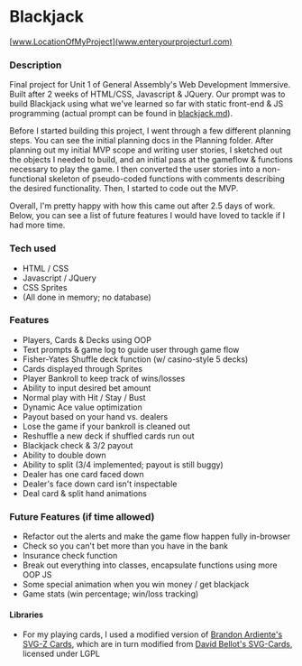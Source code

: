 # Blackjack

[www.LocationOfMyProject](www.enteryourprojecturl.com)

### Description
Final project for Unit 1 of General Assembly's Web Development Immersive. Built after 2 weeks of HTML/CSS, Javascript & JQuery.
Our prompt was to build Blackjack using what we've learned so far with static front-end & JS programming (actual prompt can be found in [blackjack.md](./blackjack.md)).

Before I started building this project, I went through a few different planning steps. You can see the initial planning docs in the Planning folder. After planning out my initial MVP scope and writing user stories, I sketched out the objects I needed to build, and an initial pass at the gameflow & functions necessary to play the game. I then converted the user stories into a non-functional skeleton of pseudo-coded functions with comments describing the desired functionality. Then, I started to code out the MVP.

Overall, I'm pretty happy with how this came out after 2.5 days of work. Below, you can see a list of future features I would have loved to tackle if I had more time.

### Tech used
- HTML / CSS
- Javascript / JQuery
- CSS Sprites
- (All done in memory; no database)

### Features
- Players, Cards & Decks using OOP
- Text prompts & game log to guide user through game flow
- Fisher-Yates Shuffle deck function (w/ casino-style 5 decks)
- Cards displayed through Sprites
- Player Bankroll to keep track of wins/losses
- Ability to input desired bet amount
- Normal play with Hit / Stay / Bust
- Dynamic Ace value optimization
- Payout based on your hand vs. dealers
- Lose the game if your bankroll is cleaned out
- Reshuffle a new deck if shuffled cards run out
- Blackjack check & 3/2 payout
- Ability to double down
- Ability to split (3/4 implemented; payout is still buggy)
- Dealer has one card faced down
- Dealer's face down card isn't inspectable
- Deal card & split hand animations

### Future Features (if time allowed)
- Refactor out the alerts and make the game flow happen fully in-browser
- Check so you can't bet more than you have in the bank
- Insurance check function 
- Break out everything into classes, encapsulate functions using more OOP JS
- Some special animation when you win money / get blackjack
- Game stats (win percentage; win/loss tracking)



#### Libraries
- For my playing cards, I used a modified version of [Brandon Ardiente's SVG-Z Cards](http://ardisoft.net/svg-z-cards/), which are in turn modified from [David Bellot's SVG-Cards](http://svg-cards.sourceforge.net/), licensed under LGPL
